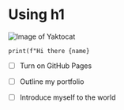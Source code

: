 # Using h1
![Image of Yaktocat](https://octodex.github.com/images/yaktocat.png)

```
print(f"Hi there {name}
```

- [ ] Turn on GitHub Pages
- [ ] Outline my portfolio
- [ ] Introduce myself to the world

